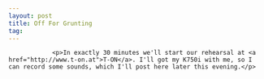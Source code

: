 ```yaml
---
layout: post
title: Off For Grunting
tag: 
---
```



                <p>In exactly 30 minutes we'll start our rehearsal at <a href="http://www.t-on.at">T-ON</a>. I'll got my K750i with me, so I can record some sounds, which I'll post here later this evening.</p>
            
